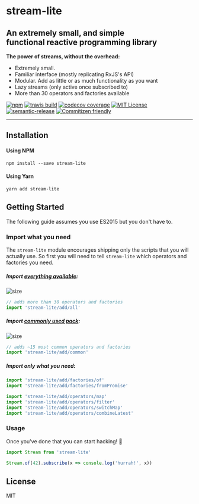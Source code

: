 # stream-lite
<h2>An extremely small, and simple<br />functional reactive programming library</h2>

**The power of streams, without the overhead:**

- Extremely small.
- Familiar interface (mostly replicating RxJS's API)
- Modular. Add as little or as much functionality as you want
- Lazy streams (only active once subscribed to)
- More than 30 operators and factories available

[![npm](https://img.shields.io/npm/v/stream-lite.svg?style=flat-square)](http://npm.im/stream-lite)
[![travis build](https://img.shields.io/travis/pshev/stream-lite.svg?style=flat-square)](https://travis-ci.org/pshev/stream-lite)
[![codecov coverage](https://img.shields.io/codecov/c/github/pshev/stream-lite.svg?style=flat-square)](https://codecov.io/gh/pshev/stream-lite)
[![MIT License](https://img.shields.io/npm/l/stream-lite.svg?style=flat-square)](https://opensource.org/licenses/MIT)
[![semantic-release](https://img.shields.io/badge/%20%20%F0%9F%93%A6%F0%9F%9A%80-semantic--release-e10079.svg?style=flat-square)](https://github.com/semantic-release/semantic-release)
[![Commitizen friendly](https://img.shields.io/badge/commitizen-friendly-brightgreen.svg?style=flat-square)](http://commitizen.github.io/cz-cli/)

---

## Installation

#### Using NPM
```text
npm install --save stream-lite
```

#### Using Yarn
```text
yarn add stream-lite
```

## Getting Started

The following guide assumes you use ES2015 but you don't have to.

### Import what you need

The `stream-lite` module encourages shipping only the scripts that you will actually use. 
So first you will need to tell `stream-lite` which operators and factories you need.

##### Import [everything available](https://github.com/pshev/stream-lite/blob/master/src/add/all.js#L1-L99):
![size](https://img.shields.io/badge/gzip%20size-2KB-brightgreen.svg?style=flat-square)
```js
// adds more than 30 operators and factories
import 'stream-lite/add/all' 
```

##### Import [commonly used pack](https://github.com/pshev/stream-lite/blob/master/src/add/common.js#L1-L99):
![size](https://img.shields.io/badge/gzip%20size-1.26KB-brightgreen.svg?style=flat-square)
```js
// adds ~15 most common operators and factories
import 'stream-lite/add/common' 
```

##### Import only what you need:
```js
import 'stream-lite/add/factories/of' 
import 'stream-lite/add/factories/fromPromise' 

import 'stream-lite/add/operators/map' 
import 'stream-lite/add/operators/filter'
import 'stream-lite/add/operators/switchMap' 
import 'stream-lite/add/operators/combineLatest' 
```

### Usage

Once you've done that you can start hacking! 🙌
```js
import Stream from 'stream-lite'

Stream.of(42).subscribe(x => console.log('hurrah!', x))
```

## License
MIT